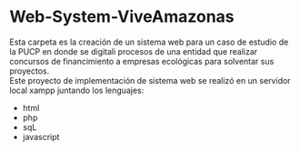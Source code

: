 # Web-System-ViveAmazonas<br>
Esta carpeta es la creación de un sistema web para un caso de estudio de la PUCP en donde se digitali procesos de una entidad que realizar concursos de financimiento a empresas ecológicas para solventar sus proyectos. <br>
Este proyecto de implementación de sistema web se realizó en un servidor local xampp juntando los lenguajes: 
<ul>
  <li>
  html
  </li>  
  <li>  
  php
  </li>
  <li>
  sqL
  </li>
  <li>
  javascript
  </li>
</ul>
